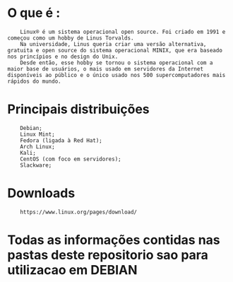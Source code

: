 # O que é :
        Linux® é um sistema operacional open source. Foi criado em 1991 e começou como um hobby de Linus Torvalds. 
        Na universidade, Linus queria criar uma versão alternativa, gratuita e open source do sistema operacional MINIX, que era baseado nos princípios e no design do Unix. 
        Desde então, esse hobby se tornou o sistema operacional com a maior base de usuários, o mais usado em servidores da Internet disponíveis ao público e o único usado nos 500 supercomputadores mais rápidos do mundo.

# Principais distribuições

        Debian;
        Linux Mint;
        Fedora (ligada à Red Hat);
        Arch Linux;
        Kali;
        CentOS (com foco em servidores);
        Slackware;

# Downloads
        https://www.linux.org/pages/download/

# Todas as informações contidas nas pastas deste repositorio sao para utilizacao em  DEBIAN

